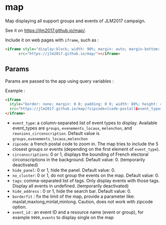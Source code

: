 # map

Map displaying all support groups and events of JLM2017 campaign.

See it on https://jlm2017.github.io/map/.

Include it on web pages with `iframe`, such as :

```html
<iframe style="display:block; width: 90%; margin: auto; margin-bottom: 20px; height: 800px; height: 80vh; border: 1px solid #ccc;"
      src="https://jlm2017.github.io/map/"></iframe>
```

## Params

Params are passed to the app using query variables :

Example :
```html
<iframe
  style="border: none; margin: 0 0; padding: 0 0; width: 80%; height: 400px"
  src="https://jlm2017.github.io/map/?zipcode=[code-postal]&event_type=melenchon&circonscriptions=1">
</iframe>
```

* `event_type`: a column-separated list of event types to display. Available event_types are `groups`, `evenements_locaux`, `melenchon`, and `reunions_circonscription`. Default value is `groups,evenements_locaux,melenchon`
* `zipcode`: a french postal code to zoom in. The map tries to include the 5 closest groups or events (depending on the first element of `event_type`).
* `circonscriptions`: 0 or 1, displays the bounding of French electoral circonscriptions in the background. Default value: 0. (temporarily deactivated)
* `hide_panel`: 0 or 1, hide the panel. Default value: 0.
* `no_cluster`: 0 or 1, do not group the events on the map. Default value: 0.
* `tags`: comma-separated list of tags. Only display events with those tags. Display all events in undefined. (temporarily deactivated)
*  `hide_address` : 0 or 1, hide the search bar. Default value: 0.
*  `borderfit` : fix the limit of the map, provide a parameter like: maxlat,maxlong,minlat,minlong. Caution, does not work with zipcode option.
* `event_id` : an event ID and a resource name (event or group), for example `9999,events` to display single on the map
